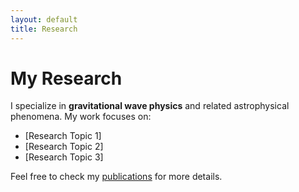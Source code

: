 ```yaml
---
layout: default
title: Research
---
```

# My Research

I specialize in **gravitational wave physics** and related astrophysical phenomena. My work focuses on:

- [Research Topic 1]
- [Research Topic 2]
- [Research Topic 3]

Feel free to check my [publications](#) for more details.



<script>
document.addEventListener("DOMContentLoaded", function() {
    var youtubeVideos = [
        "xCUWT2FF0aI?si=l_6lae8Qa7kxdZEp",
        "XvkkBhpG2hs?si=f9CAdVuhq0AFxWjk&start=4",
        "NHip3wPtwKo?si=e6RyYp9-2Ik2pDJ6&start=2",
        "lHv96e1yZGs?si=oatI2xsJnx9Obbrz",
        "WAHBocKLmiw?si=bZfgWcislPApb1oz"
    ];

    // Check if a video is already playing in session storage
    if (!sessionStorage.getItem("currentVideo")) {
        var randomVideo = youtubeVideos[Math.floor(Math.random() * youtubeVideos.length)];
        sessionStorage.setItem("currentVideo", randomVideo);
    }

    var iframe = document.createElement("iframe");
    iframe.width = "300";
    iframe.height = "169";
    iframe.src = "https://www.youtube.com/embed/" + sessionStorage.getItem("currentVideo") + "&autoplay=1&loop=1&playlist=" + sessionStorage.getItem("currentVideo");
    iframe.frameBorder = "0";
    iframe.allow = "autoplay; encrypted-media";
    iframe.allowFullscreen = true;

    var musicContainer = document.createElement("div");
    musicContainer.style.position = "fixed";
    musicContainer.style.bottom = "20px";
    musicContainer.style.right = "20px";
    musicContainer.style.background = "rgba(0,0,0,0.7)";
    musicContainer.style.padding = "10px";
    musicContainer.style.borderRadius = "10px";
    musicContainer.style.textAlign = "center";
    musicContainer.style.color = "white";
    musicContainer.innerHTML = "<p style='margin: 0;'>🎵 Given Instrumental</p>";
    musicContainer.appendChild(iframe);

    document.body.appendChild(musicContainer);
});
</script>
